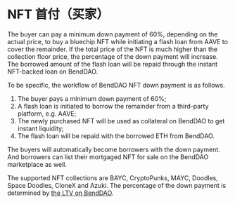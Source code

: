 # NFT 首付（买家）

The buyer can pay a minimum down payment of 60%, depending on the actual price, to buy a bluechip NFT while initiating a flash loan from AAVE to cover the remainder. If the total price of the NFT is much higher than the collection floor price, the percentage of the down payment will increase. The borrowed amount of the flash loan will be repaid through the instant NFT-backed loan on BendDAO.

To be specific, the workflow of BendDAO NFT down payment is as follows.&#x20;

1. The buyer pays a minimum down payment of 60%;&#x20;
2. A flash loan is initiated to borrow the remainder from a third-party platform, e.g. AAVE;&#x20;
3. The newly purchased NFT will be used as collateral on BendDAO to get instant liquidity;&#x20;
4. The flash loan will be repaid with the borrowed ETH from BendDAO.

The buyers will automatically become borrowers with the down payment. And borrowers can list their mortgaged NFT for sale on the BendDAO marketplace as well.

The supported NFT collections are BAYC, CryptoPunks, MAYC, Doodles, Space Doodles, CloneX and Azuki. The percentage of the down payment is determined by [the LTV on BendDAO](https://docs.benddao.xyz/portal/highlights/instant-lending-and-repayments).&#x20;
